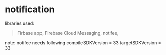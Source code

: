 # notification

libraries used:
>Firbase app,
>Firebase Cloud Messaging,
>notifee,

note:
notifee needs following
compileSDKVersion = 33
targetSDKVersion = 33
